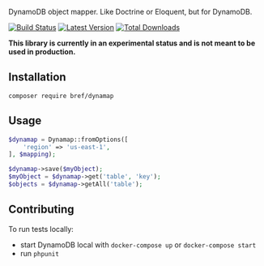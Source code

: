 DynamoDB object mapper. Like Doctrine or Eloquent, but for DynamoDB.

[![Build Status](https://img.shields.io/travis/com/brefphp/dynamap/master.svg?style=flat-square)](https://travis-ci.com/brefphp/dynamap)
[![Latest Version](https://img.shields.io/github/release/brefphp/dynamap.svg?style=flat-square)](https://packagist.org/packages/bref/dynamap)
[![Total Downloads](https://img.shields.io/packagist/dt/bref/dynamap.svg?style=flat-square)](https://packagist.org/packages/bref/dynamap)

**This library is currently in an experimental status and is not meant to be used in production.**

## Installation

```
composer require bref/dynamap
```

## Usage

```php
$dynamap = Dynamap::fromOptions([
    'region' => 'us-east-1',
], $mapping);

$dynamap->save($myObject);
$myObject = $dynamap->get('table', 'key');
$objects = $dynamap->getAll('table');
```

## Contributing

To run tests locally:

- start DynamoDB local with `docker-compose up` or `docker-compose start`
- run `phpunit`
